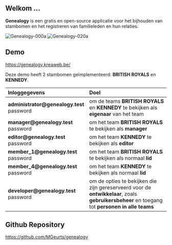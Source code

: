 ## Welkom ...

**Genealogy** is een gratis en open-source applicatie voor het bijhouden van stambomen en het registreren van familieleden en hun relaties.

<img src="img/help/genealogy-000a.webp" class="rounded" alt="Genealogy-000a">
<img src="img/help/genealogy-020a.webp" class="rounded" alt="Genealogy-020a">

## Demo

<a href="https://genealogy.kreaweb.be/" target="_blank">https://genealogy.kreaweb.be/</a>

Deze demo heeft 2 stambomen geïmplementeerd: **BRITISH ROYALS** en **KENNEDY**.

<table>
    <thead>
        <tr>
            <th style="text-align:left">Inloggegevens</th>
            <th style="text-align:left">Doel</th>
        </tr>
    </thead>
    <tbody>
        <tr>
            <td><b>administrator@genealogy.test</b><br/>password</td>
            <td>om de teams <b>BRITISH ROYALS</b> en <b>KENNEDY</b> te bekijken als <b>eigenaar</b> van het team</td>
        </tr>
        <tr>
            <td><b>manager@genealogy.test</b><br/>password</td>
            <td>om het team <b>BRITISH ROYALS</b> te bekijken als <b>manager</b></td>
        </tr>
        <tr>
            <td><b>editor@genealogy.test</b><br/>password</td>
            <td>om het team <b>KENNEDY</b> te bekijken als <b>editor</b></td>
        </tr>
        <tr>
            <td><b>member_1@genealogy.test</b><br/>password</td>
            <td>om het team <b>BRITISH ROYALS</b> te bekijken als normaal <b>lid</b></td>
        </tr>
        <tr>
            <td><b>member_4@genealogy.test</b><br/>password</td>
            <td>om het team <b>KENNEDY</b> te bekijken als normaal <b>lid</b></td>
        </tr>
        <tr>
            <td><b>developer@genealogy.test</b><br/>password</td>
            <td>om de opties te bekijken die zijn gereserveerd voor de <b>ontwikkelaar</b>, zoals <b>gebruikersbeheer</b> en toegang tot <b>personen in alle teams</b></td>
        </tr>
    </tbody>
</table>

## Github Repository

<a href="https://github.com/MGeurts/genealogy/" target="_blank">https://github.com/MGeurts/genealogy</a>
